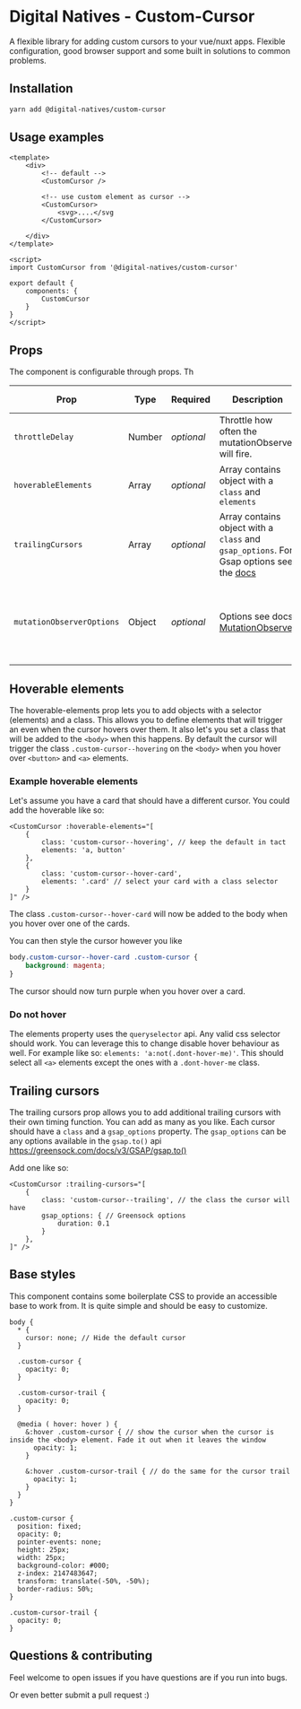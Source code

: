 # Digital Natives - Custom-Cursor
A flexible library for adding custom cursors to your vue/nuxt apps. Flexible configuration, good browser support and some built in solutions to common problems.

## Installation
```bash
yarn add @digital-natives/custom-cursor
```

## Usage examples

```vue
<template>
    <div>
        <!-- default -->
        <CustomCursor />
        
        <!-- use custom element as cursor -->
        <CustomCursor>
            <svg>....</svg
        </CustomCursor>
       
    </div>
</template>

<script>
import CustomCursor from '@digital-natives/custom-cursor'

export default {
    components: {
        CustomCursor
    }
}
</script>
```

## Props

The component is configurable through props. Th

| Prop                  | Type   | Required   | Description                                                                                                                            | Object variables        | Default value                                                                                                 |
|---------------------------|--------|------------|----------------------------------------------------------------------------------------------------------------------------------------|-------------------------|---------------------------------------------------------------------------------------------------------------|
| `throttleDelay`                | Number | _optional_ | Throttle how often the mutationObserver will fire.                                                                | -                       | `500`                                                                                                         |
| `hoverableElements`             | Array  | _optional_ | Array contains object with a `class` and `elements`                                                                                    | `class`, `elements`     | ```{ class: 'custom-cursor--hovering', elements: 'a, button' }```                                             |
| `trailingCursors`        | Array  | _optional_ | Array contains object with a `class` and `gsap_options`. For Gsap options see the [docs](https://greensock.com/docs/v3/GSAP/gsap.to()) | `class`, `gsap_options` | `[]`                                                                                                          |                                                                                    
| `mutationObserverOptions` | Object | _optional_ | Options see docs [MutationObserver](https://developer.mozilla.org/en-US/docs/Web/API/MutationObserver/observe)                         | -                       | ``` { childList: true, subtree: true, attributes: true, characterData: false, attributeFilter: ['open'] } ``` |


## Hoverable elements
The hoverable-elements prop lets you to add objects with a selector (elements) and a class. This allows you to define elements that will trigger an even when the cursor hovers over them. It also let's you set a class that will be added to the `<body>` when this happens. By default the cursor will trigger the class `.custom-cursor--hovering` on the `<body>` when you hover over `<button>` and `<a>` elements.

### Example hoverable elements
Let's assume you have a card that should have a different cursor. You could add the hoverable like so:
```vue
<CustomCursor :hoverable-elements="[
    {
        class: 'custom-cursor--hovering', // keep the default in tact
        elements: 'a, button'
    },
    {
        class: 'custom-cursor--hover-card',
        elements: '.card' // select your card with a class selector
    }
]" />
```

The class `.custom-cursor--hover-card` will now be added to the body when you hover over one of the cards.

You can then style the cursor however you like

```css
body.custom-cursor--hover-card .custom-cursor {
    background: magenta;
}
```

The cursor should now turn purple when you hover over a card.

### Do not hover
The elements property uses the `queryselector` api. Any valid css selector should work. You can leverage this to change disable hover behaviour as well. For example like so: `elements: 'a:not(.dont-hover-me)'`. This should select all `<a>` elements except the ones with a `.dont-hover-me` class.


## Trailing cursors
The trailing cursors prop allows you to add additional trailing cursors with their own timing function. You can add as many as you like. Each cursor should have a `class` and a `gsap_options` property. The `gsap_options` can be any options available in the `gsap.to()` api https://greensock.com/docs/v3/GSAP/gsap.to()

Add one like so:
```vue
<CustomCursor :trailing-cursors="[
    {
        class: 'custom-cursor--trailing', // the class the cursor will have
        gsap_options: { // Greensock options
            duration: 0.1
        }
    },    
]" />
```

## Base styles

This component contains some boilerplate CSS to provide an accessible base to work from. It is quite simple and should be easy to customize.

```less
body {
  * {
    cursor: none; // Hide the default cursor
  }

  .custom-cursor {
    opacity: 0;
  }

  .custom-cursor-trail {
    opacity: 0;
  }

  @media ( hover: hover ) {
    &:hover .custom-cursor { // show the cursor when the cursor is inside the <body> element. Fade it out when it leaves the window
      opacity: 1;
    }

    &:hover .custom-cursor-trail { // do the same for the cursor trail
      opacity: 1;
    }
  }
}

.custom-cursor {
  position: fixed;
  opacity: 0;
  pointer-events: none;
  height: 25px;
  width: 25px;
  background-color: #000;
  z-index: 2147483647;
  transform: translate(-50%, -50%);
  border-radius: 50%;
}

.custom-cursor-trail {
  opacity: 0;
}
```

## Questions & contributing
Feel welcome to open issues if you have questions are if you run into bugs.

Or even better submit a pull request :)

